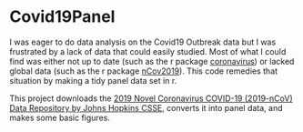 # Covid19Panel
I was eager to do data analysis on the Covid19 Outbreak data but I was frustrated by a lack of data that could easily studied. Most of what I could find was either not up to date (such as the r package [coronavirus](https://cran.r-project.org/web/packages/coronavirus/)) or lacked global data (such as the r package [nCov2019](https://github.com/GuangchuangYu/nCov2019)). This code remedies that situation by making a tidy panel data set in r.

This project downloads the [2019 Novel Coronavirus COVID-19 (2019-nCoV) Data Repository by Johns Hopkins CSSE](https://github.com/CSSEGISandData/COVID-19), converts it into panel data, and makes some basic figures. 




